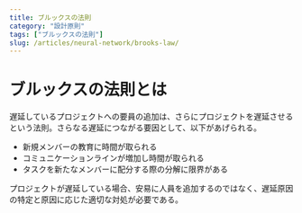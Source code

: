 ```yaml
---
title: ブルックスの法則
category: "設計原則"
tags: ["ブルックスの法則"]
slug: /articles/neural-network/brooks-law/
---
```


# ブルックスの法則とは
遅延しているプロジェクトへの要員の追加は、さらにプロジェクトを遅延させるという法則。さらなる遅延につながる要因として、以下があげられる。
+ 新規メンバーの教育に時間が取られる
+ コミュニケーションラインが増加し時間が取られる　
+ タスクを新たなメンバーに配分する際の分解に限界がある

プロジェクトが遅延している場合、安易に人員を追加するのではなく、遅延原因の特定と原因に応じた適切な対処が必要である。